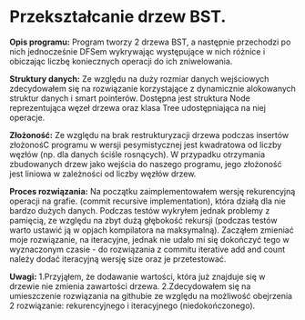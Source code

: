 # Przekształcanie drzew BST.

 **Opis programu:**
 Program tworzy 2 drzewa BST, a następnie przechodzi po nich jednocześnie DFSem wykrywając występujące w nich różnice i obiczając liczbę koniecznych operacji do ich zniwelowania.
 
  **Struktury danych:**
Ze względu na duży rozmiar danych wejściowych zdecydowałem się na rozwiązanie korzystające z dynamicznie alokowanych struktur danych i smart pointerów. Dostępna jest struktura Node reprezentująca węzeł drzewa oraz klasa Tree udostępniająca na niej operacje.

  **Złożoność:**
Ze względu na brak restrukturyzacji drzewa podczas insertów złożonośC programu w wersji pesymistycznej jest kwadratowa od liczby węzłów (np. dla danych ściśle rosnących). W przypadku otrzymania zbudowanych drzew jako wejścia do naszego programu, jego złożoność jest liniowa w zależności od liczby węzłów drzew.

   **Proces rozwiązania:**
Na początku zaimplementowałem wersję rekurencyjną operacji na grafie. (commit recursive implementation), która działą dla nie bardzo dużych danych.
Podczas testów wykryłem jednak problemy z pamięcią, ze względu na zbyt dużą głębokość rekursji (podczas testów warto ustawić ją w opjach kompilatora na maksymalną).
Zacząłem zmieniać moje rozwiązanie, na iteracyjne, jednak nie udało mi się dokończyć tego w wyznaczonym czasie - do rozwiązania z commitu iterative add and count należy dodać iteracyjną wersję size oraz je przetestować.

 **Uwagi:**
 1.Przyjąłem, że dodawanie wartości, która już znajduje się w drzewie nie zmienia zawartości drzewa.
 2.Zdecydowałem się na umieszczenie rozwiązania na githubie ze względu na możliwość obejrzenia 2 rozwiązanie: rekurencyjnego i iteracyjnego (niedokończonego).


